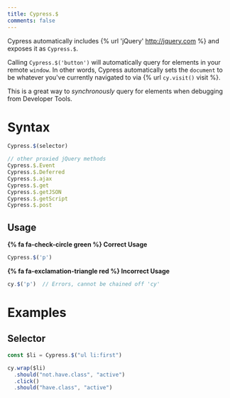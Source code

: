 ```yaml
---
title: Cypress.$
comments: false
---
```


Cypress automatically includes {% url 'jQuery' http://jquery.com %} and exposes it as `Cypress.$`.

Calling `Cypress.$('button')` will automatically query for elements in your remote `window`. In other words, Cypress automatically sets the `document` to be whatever you've currently navigated to via {% url `cy.visit()` visit %}.

This is a great way to *synchronously* query for elements when debugging from Developer Tools.

# Syntax

```javascript
Cypress.$(selector)

// other proxied jQuery methods
Cypress.$.Event
Cypress.$.Deferred
Cypress.$.ajax
Cypress.$.get
Cypress.$.getJSON
Cypress.$.getScript
Cypress.$.post
```

## Usage

**{% fa fa-check-circle green %} Correct Usage**

```javascript
Cypress.$('p')
```

**{% fa fa-exclamation-triangle red %} Incorrect Usage**

```javascript
cy.$('p')  // Errors, cannot be chained off 'cy'
```

# Examples

## Selector

```javascript
const $li = Cypress.$("ul li:first")

cy.wrap($li)
  .should("not.have.class", "active")
  .click()
  .should("have.class", "active")
```
